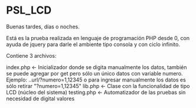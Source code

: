 # PSL_LCD

Buenas tardes, días o noches.

Está es la prueba realizada en lenguaje de programación PHP desde 0, con ayuda de jquery para darle el ambiente tipo consola y con ciclo infinito.

Contiene 3 archivos:

index.php <- Inicializador donde se digita manualmente los datos, también se puede agregar por get pero sólo un único datos con variable numero. Ejemplo: ..url/?numero=1,12345 o para ingresar manualmente los datos es sólo retirar "?numero=1,12345"
lib.php <- Clase con la funcionalidad de tipo LCD (núcleo del sistema)
testing.php <- Automatizador de las pruebas sin necesidad de digital valores
